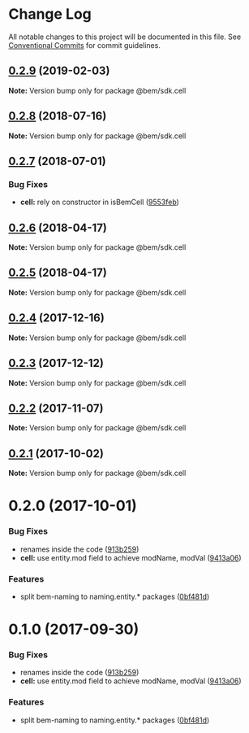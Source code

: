 # Change Log

All notable changes to this project will be documented in this file.
See [Conventional Commits](https://conventionalcommits.org) for commit guidelines.

## [0.2.9](https://github.com/bem/bem-sdk/compare/@bem/sdk.cell@0.2.8...@bem/sdk.cell@0.2.9) (2019-02-03)

**Note:** Version bump only for package @bem/sdk.cell





<a name="0.2.8"></a>
## [0.2.8](https://github.com/bem/bem-sdk/compare/@bem/sdk.cell@0.2.7...@bem/sdk.cell@0.2.8) (2018-07-16)




**Note:** Version bump only for package @bem/sdk.cell

<a name="0.2.7"></a>
## [0.2.7](https://github.com/bem/bem-sdk/compare/@bem/sdk.cell@0.2.6...@bem/sdk.cell@0.2.7) (2018-07-01)


### Bug Fixes

* **cell:** rely on constructor in isBemCell ([9553feb](https://github.com/bem/bem-sdk/commit/9553feb))




<a name="0.2.6"></a>
## [0.2.6](https://github.com/bem/bem-sdk/compare/@bem/sdk.cell@0.2.5...@bem/sdk.cell@0.2.6) (2018-04-17)




**Note:** Version bump only for package @bem/sdk.cell

<a name="0.2.5"></a>
## [0.2.5](https://github.com/bem/bem-sdk/compare/@bem/sdk.cell@0.2.4...@bem/sdk.cell@0.2.5) (2018-04-17)




**Note:** Version bump only for package @bem/sdk.cell

<a name="0.2.4"></a>
## [0.2.4](https://github.com/bem/bem-sdk/compare/@bem/sdk.cell@0.2.3...@bem/sdk.cell@0.2.4) (2017-12-16)




**Note:** Version bump only for package @bem/sdk.cell

<a name="0.2.3"></a>
## [0.2.3](https://github.com/bem/bem-sdk/compare/@bem/sdk.cell@0.2.2...@bem/sdk.cell@0.2.3) (2017-12-12)




**Note:** Version bump only for package @bem/sdk.cell

<a name="0.2.2"></a>
## [0.2.2](https://github.com/bem/bem-sdk/compare/@bem/sdk.cell@0.2.0...@bem/sdk.cell@0.2.2) (2017-11-07)




**Note:** Version bump only for package @bem/sdk.cell

<a name="0.2.1"></a>
## [0.2.1](https://github.com/bem/bem-sdk/compare/@bem/sdk.cell@0.2.0...@bem/sdk.cell@0.2.1) (2017-10-02)




**Note:** Version bump only for package @bem/sdk.cell

<a name="0.2.0"></a>
# 0.2.0 (2017-10-01)


### Bug Fixes

* renames inside the code ([913b259](https://github.com/bem/bem-sdk/commit/913b259))
* **cell:** use entity.mod field to achieve modName, modVal ([9413a06](https://github.com/bem/bem-sdk/commit/9413a06))


### Features

* split bem-naming to naming.entity.* packages ([0bf481d](https://github.com/bem/bem-sdk/commit/0bf481d))




<a name="0.1.0"></a>
# 0.1.0 (2017-09-30)


### Bug Fixes

* renames inside the code ([913b259](https://github.com/bem/bem-sdk/commit/913b259))
* **cell:** use entity.mod field to achieve modName, modVal ([9413a06](https://github.com/bem/bem-sdk/commit/9413a06))


### Features

* split bem-naming to naming.entity.* packages ([0bf481d](https://github.com/bem/bem-sdk/commit/0bf481d))
